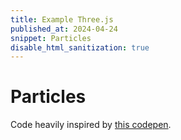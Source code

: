 ```yaml
---
title: Example Three.js
published_at: 2024-04-24
snippet: Particles
disable_html_sanitization: true
---
```



# Particles

Code heavily inspired by [this codepen](https://codepen.io/prisoner849/pen/ExpLBEO?editors=1010).

<div id="three_container>

<div id="three_container"></div>

<script type="module">
   import * as THREE from "/script/threejs/three.js"
   import { OrbitControls } from "/script/threejs/OrbitControls.js"

   const noise = `//	Simplex 4D Noise 
   //	by Ian McEwan, Ashima Arts
   //
   vec4 permute(vec4 x){return mod(((x*34.0)+1.0)*x, 289.0);}
   float permute(float x){return floor(mod(((x*34.0)+1.0)*x, 289.0));}
   vec4 taylorInvSqrt(vec4 r){return 1.79284291400159 - 0.85373472095314 * r;}
   float taylorInvSqrt(float r){return 1.79284291400159 - 0.85373472095314 * r;}

   vec4 grad4(float j, vec4 ip){
   const vec4 ones = vec4(1.0, 1.0, 1.0, -1.0);
   vec4 p,s;

   p.xyz = floor( fract (vec3(j) * ip.xyz) * 7.0) * ip.z - 1.0;
   p.w = 1.5 - dot(abs(p.xyz), ones.xyz);
   s = vec4(lessThan(p, vec4(0.0)));
   p.xyz = p.xyz + (s.xyz*2.0 - 1.0) * s.www; 

   return p;
   }

   float snoise(vec4 v){
   const vec2  C = vec2( 0.138196601125010504,  // (5 - sqrt(5))/20  G4
                           0.309016994374947451); // (sqrt(5) - 1)/4   F4
   // First corner
   vec4 i  = floor(v + dot(v, C.yyyy) );
   vec4 x0 = v -   i + dot(i, C.xxxx);

   // Other corners

   // Rank sorting originally contributed by Bill Licea-Kane, AMD (formerly ATI)
   vec4 i0;

   vec3 isX = step( x0.yzw, x0.xxx );
   vec3 isYZ = step( x0.zww, x0.yyz );
   //  i0.x = dot( isX, vec3( 1.0 ) );
   i0.x = isX.x + isX.y + isX.z;
   i0.yzw = 1.0 - isX;

   //  i0.y += dot( isYZ.xy, vec2( 1.0 ) );
   i0.y += isYZ.x + isYZ.y;
   i0.zw += 1.0 - isYZ.xy;

   i0.z += isYZ.z;
   i0.w += 1.0 - isYZ.z;

   // i0 now contains the unique values 0,1,2,3 in each channel
   vec4 i3 = clamp( i0, 0.0, 1.0 );
   vec4 i2 = clamp( i0-1.0, 0.0, 1.0 );
   vec4 i1 = clamp( i0-2.0, 0.0, 1.0 );

   //  x0 = x0 - 0.0 + 0.0 * C 
   vec4 x1 = x0 - i1 + 1.0 * C.xxxx;
   vec4 x2 = x0 - i2 + 2.0 * C.xxxx;
   vec4 x3 = x0 - i3 + 3.0 * C.xxxx;
   vec4 x4 = x0 - 1.0 + 4.0 * C.xxxx;

   // Permutations
   i = mod(i, 289.0); 
   float j0 = permute( permute( permute( permute(i.w) + i.z) + i.y) + i.x);
   vec4 j1 = permute( permute( permute( permute (
               i.w + vec4(i1.w, i2.w, i3.w, 1.0 ))
            + i.z + vec4(i1.z, i2.z, i3.z, 1.0 ))
            + i.y + vec4(i1.y, i2.y, i3.y, 1.0 ))
            + i.x + vec4(i1.x, i2.x, i3.x, 1.0 ));
   // Gradients
   // ( 7*7*6 points uniformly over a cube, mapped onto a 4-octahedron.)
   // 7*7*6 = 294, which is close to the ring size 17*17 = 289.

   vec4 ip = vec4(1.0/294.0, 1.0/49.0, 1.0/7.0, 0.0) ;

   vec4 p0 = grad4(j0,   ip);
   vec4 p1 = grad4(j1.x, ip);
   vec4 p2 = grad4(j1.y, ip);
   vec4 p3 = grad4(j1.z, ip);
   vec4 p4 = grad4(j1.w, ip);

   // Normalise gradients
   vec4 norm = taylorInvSqrt(vec4(dot(p0,p0), dot(p1,p1), dot(p2, p2), dot(p3,p3)));
   p0 *= norm.x;
   p1 *= norm.y;
   p2 *= norm.z;
   p3 *= norm.w;
   p4 *= taylorInvSqrt(dot(p4,p4));

   // Mix contributions from the five corners
   vec3 m0 = max(0.6 - vec3(dot(x0,x0), dot(x1,x1), dot(x2,x2)), 0.0);
   vec2 m1 = max(0.6 - vec2(dot(x3,x3), dot(x4,x4)            ), 0.0);
   m0 = m0 * m0;
   m1 = m1 * m1;
   return 49.0 * ( dot(m0*m0, vec3( dot( p0, x0 ), dot( p1, x1 ), dot( p2, x2 )))
                  + dot(m1*m1, vec2( dot( p3, x3 ), dot( p4, x4 ) ) ) ) ;

   }`;

   class Particles extends THREE.Points {
      constructor(gu) {
         let particlePos = []; //vec4 (speed, shift radius, phase, reserved);
         let particleAlpha = []; //vec4 (phase, speed, reserved, reserved)
         let g = new THREE.BufferGeometry().setFromPoints(
            new Array(1000).fill().map((_) => {
            
            particlePos.push(Math.random() * 0.2 + 0.2, Math.random() + 1, Math.random(), 0);
            particleAlpha.push(Math.random(), Math.random() * 0.4 + 0.1, 0, 0);
            
            let r = 5;
            return new THREE.Vector3().setFromCylindricalCoords(
               Math.sqrt(r * r * Math.random()),
               Math.random() * Math.PI * 2,
               Math.random() * 10
            );
            })
         ).setAttribute("particlePos", new THREE.Float32BufferAttribute(particlePos, 4))
         .setAttribute("particleAlpha", new THREE.Float32BufferAttribute(particleAlpha, 4));
         
         let m = new THREE.PointsMaterial({
            size: 0.5,
            color: "turquoise",
            transparent: true,
            depthTest: false,
            onBeforeCompile: (shader) => {
            shader.uniforms.time = gu.time;
            shader.uniforms.heightLimMin = { value: 0 };
            shader.uniforms.heightLimMax = { value: 10 };
            shader.vertexShader = `
               uniform float time;
               uniform float heightLimMin;
               uniform float heightLimMax;
               attribute vec4 particlePos;
               attribute vec4 particleAlpha;
               varying float vParticleAlpha;
               mat2 rot(float a){float c = cos(a); float s = sin(a); return mat2(c, s, -s, c);}
               ${noise}
               ${shader.vertexShader}
            `.replace(
               `#include <begin_vertex>`,
               `#include <begin_vertex>
                  float t = time;
               
                  vParticleAlpha = sin(mod((particleAlpha.x + t * particleAlpha.y) * PI2, PI2)) * 0.5 + 0.5;
                              
                  float hGap = heightLimMax - heightLimMin;
                  float halfGap = hGap * 0.5;
                  
                  float verticalSpeed = particlePos.x;
                  float verticalShift = mod((position.y - heightLimMin) + verticalSpeed * t, hGap);
                  transformed.y = heightLimMin + verticalShift; // make it looped on Y-axis
                  float verticalFade = smoothstep(halfGap, halfGap - 1., abs(verticalShift - halfGap)); // for both top and bottom
                  vParticleAlpha *= verticalFade;
                  
                  // particle shift
                  float n = snoise(vec4(position, t * 0.05));
                  float radius = particlePos.y;
                  float phase = particlePos.z;
                  
                  float angle = (phase + n) * PI ;
                  vec2 shiftVec = rot(angle) * vec2(radius, 0.);
                  
                  transformed.xz += shiftVec; // make it shifting
                  
               `
            ).replace(
               `gl_PointSize = size;`,
               `gl_PointSize = size * vParticleAlpha;`
            );
            //console.log(shader.vertexShader);
            shader.fragmentShader = `
               varying float vParticleAlpha;
               ${shader.fragmentShader}
            `.replace(
               `#include <color_fragment>`,
               `#include <color_fragment>
               vec2 uv = gl_PointCoord.xy - 0.5;
               float d = sqrt(dot(uv, uv));
               if(d > 0.5) discard;
               float f = smoothstep(0.5, 0., d);
               f *= f * f * f * f;
               f = f * 0.95 + 0.05;
               diffuseColor.a = vParticleAlpha * f;
               `
            );
            //console.log(shader.fragmentShader);
            }
         });
         super(g, m);
      }
   }

   const div = document.getElementById (`three_container`)
   div.width = div.parentNode.scrollWidth
   div.height = div.width * 9 / 16

   let scene = new THREE.Scene()
   scene.background = new THREE.Color ("hotpink")
   let camera = new THREE.PerspectiveCamera (60, 16 / 9, 1, 1000)
   camera.position.set (0, 5, 10)
   let renderer = new THREE.WebGLRenderer ({ antialias: true })
   renderer.setSize (div.width, div.height)
   div.appendChild (renderer.domElement)

   let controls = new OrbitControls (camera, renderer.domElement)
   controls.enableDamping = true
   controls.target.set (0, 5, 0)

   let gu = {
      time: { value: 0 }
   }

   let grid = new THREE.GridHelper ()
   scene.add (grid)

   let particles = new Particles (gu)
   scene.add (particles)

   renderer.setAnimationLoop(t => {
      gu.time.value = t / 1000
      controls.update ()
      renderer.render (scene, camera)
   });

</script>